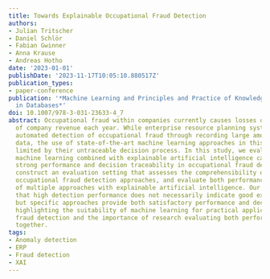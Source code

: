 ```yaml
---
title: Towards Explainable Occupational Fraud Detection
authors:
- Julian Tritscher
- Daniel Schlör
- Fabian Gwinner
- Anna Krause
- Andreas Hotho
date: '2023-01-01'
publishDate: '2023-11-17T10:05:10.880517Z'
publication_types:
- paper-conference
publication: '*Machine Learning and Principles and Practice of Knowledge Discovery
  in Databases*'
doi: 10.1007/978-3-031-23633-4_7
abstract: Occupational fraud within companies currently causes losses of around 5%
  of company revenue each year. While enterprise resource planning systems can enable
  automated detection of occupational fraud through recording large amounts of company
  data, the use of state-of-the-art machine learning approaches in this domain is
  limited by their untraceable decision process. In this study, we evaluate whether
  machine learning combined with explainable artificial intelligence can provide both
  strong performance and decision traceability in occupational fraud detection. We
  construct an evaluation setting that assesses the comprehensibility of machine learning-based
  occupational fraud detection approaches, and evaluate both performance and comprehensibility
  of multiple approaches with explainable artificial intelligence. Our study finds
  that high detection performance does not necessarily indicate good explanation quality,
  but specific approaches provide both satisfactory performance and decision traceability,
  highlighting the suitability of machine learning for practical application in occupational
  fraud detection and the importance of research evaluating both performance and comprehensibility
  together.
tags:
- Anomaly detection
- ERP
- Fraud detection
- XAI
---
```

